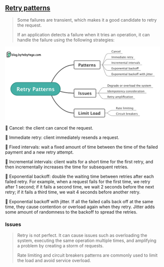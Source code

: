 ## [Retry patterns](https://blog.bytebytego.com/p/retry-patterns-episode-9?s=r)

> Some failures are transient, which makes it a good candidate to retry the request.
>
> If an application detects a failure when it tries an operation, it can handle the failure using the following strategies:

![retry](retry.jpeg)

🔹 Cancel: the client can cancel the request.

🔹 Immediate retry: client immediately resends a request.

🔹 Fixed intervals: wait a fixed amount of time between the time of the failed payment and a new retry attempt.

🔹 Incremental intervals: client waits for a short time for the first retry, and then incrementally increases the time for subsequent retries.

🔹 Exponential backoff: double the waiting time between retries after each failed retry. For example, when a request fails for the first time, we retry after 1 second; if it fails a second time, we wait 2 seconds before the next retry; if it fails a third time, we wait 4 seconds before another retry.

🔹 Exponential backoff with jitter. If all the failed calls back off at the same time, they cause contention or overload again when they retry. Jitter adds some amount of randomness to the backoff to spread the retries.

### Issues
> Retry is not perfect. It can cause issues such as overloading the system, executing the same operation multiple times, and amplifying a problem by creating a storm of requests.
>
> Rate limiting and circuit breakers patterns are commonly used to limit the load and avoid service overload.